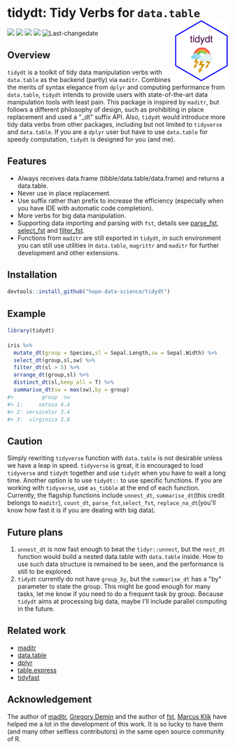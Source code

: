 # tidydt: Tidy Verbs for `data.table`<img src="man/figures/logo.png" align="right" alt="" width="120" />

[![](https://www.r-pkg.org/badges/version/tidydt?color=orange)](https://cran.r-project.org/package=akc) ![](http://cranlogs.r-pkg.org/badges/grand-total/tidydt?color=green)  [![](https://img.shields.io/badge/devel%20version-0.2.0-blue.svg)](https://github.com/hope-data-science/tidydt) ![](https://img.shields.io/badge/lifecycle-maturing-blue.svg) ![Last-changedate](https://img.shields.io/badge/last%20update-2020--01--23-yellowgreen.svg)





## Overview

`tidydt` is a toolkit of tidy data manipulation verbs with `data.table` as the backend (partly) via `maditr`. Combines the merits of syntax elegance from `dplyr` and computing performance from `data.table`,  `tidydt` intends to provide users with state-of-the-art data manipulation tools with least pain. This package is inspired by `maditr`, but follows a different philosophy of design,  such as prohibiting in place replacement and used a "_dt" suffix API. Also, `tidydt` would introduce more tidy data verbs from other packages, including but not limited to `tidyverse` and `data.table`. If you are a `dplyr` user but have to use `data.table` for speedy computation, `tidydt` is designed for you (and me).



## Features

- Always receives data.frame (tibble/data.table/data.frame) and returns a data.table.
- Never use in place replacement. 
- Use suffix rather than prefix to increase the efficiency (especially when you have IDE with automatic code completion).
- More verbs for big data manipulation.
- Supporting data importing and parsing with `fst`, details see [parse_fst](https://hope-data-science.github.io/tidydt/reference/fst.html), [select_fst](https://hope-data-science.github.io/tidydt/reference/fst.html) and [filter_fst](https://hope-data-science.github.io/tidydt/reference/fst.html).
- Functions from `maditr` are still exported in `tidydt`, in such environment you can still use utilities in `data.table`, `magrittr` and `maditr` for further development and other extensions.



## Installation

```R
devtools::install_github("hope-data-science/tidydt")
```



## Example

```R
library(tidydt)

iris %>%
  mutate_dt(group = Species,sl = Sepal.Length,sw = Sepal.Width) %>%
  select_dt(group,sl,sw) %>%
  filter_dt(sl > 5) %>%
  arrange_dt(group,sl) %>%
  distinct_dt(sl,keep_all = T) %>%
  summarise_dt(sw = max(sw),by = group)
#>         group  sw
#> 1:     setosa 4.4
#> 2: versicolor 3.4
#> 3:  virginica 3.8
```



## Caution

Simply rewriting `tidyverse` function with `data.table` is not desirable unless we have a leap in speed. `tidyverse` is great, it is encouraged to load `tidyverse` and `tidydt` together and use `tidydt` when you have to wait a long time. Another option is to use `tidydt::` to use specific functions. If you are working with `tidyverse`, use `as_tibble` at the end of each function. Currently, the flagship functions include `unnest_dt`, `summarise_dt`(this credit belongs to `maditr`), `count_dt`, `parse_fst`,`select_fst`, `replace_na_dt`(you'll know how fast it is if you are dealing with big data).



## Future plans

1. `unnest_dt` is now fast enough to beat the `tidyr::unnest`, but the `nest_dt` function would build a nested data.table with `data.table` inside. How to use such data structure is remained to be seen, and the performance is still to be explored.
2. `tidydt` currently do not have `group_by`, but the `summarise_dt` has a "by" parameter to state the group. This might be good enough for many tasks, let me know if you need to do a frequent task by group. Because `tidydt` aims at processing big data, maybe I'll include parallel computing in the future.



## Related work

- [maditr](https://github.com/gdemin/maditr)
- [data.table](https://github.com/Rdatatable/data.table)
- [dplyr](https://github.com/Rdatatable/data.table)
- [table.express](https://github.com/asardaes/table.express)
- [tidyfast](https://github.com/TysonStanley/tidyfast)



## Acknowledgement

The author of [maditr](https://github.com/gdemin/maditr), [Gregory Demin](https://github.com/gdemin) and the author of [fst](https://github.com/fstpackage/fst), [Marcus Klik](https://github.com/MarcusKlik) have helped me a lot in the development of this work. It is so lucky to have them (and many other selfless contributors) in the same open source community of R.

